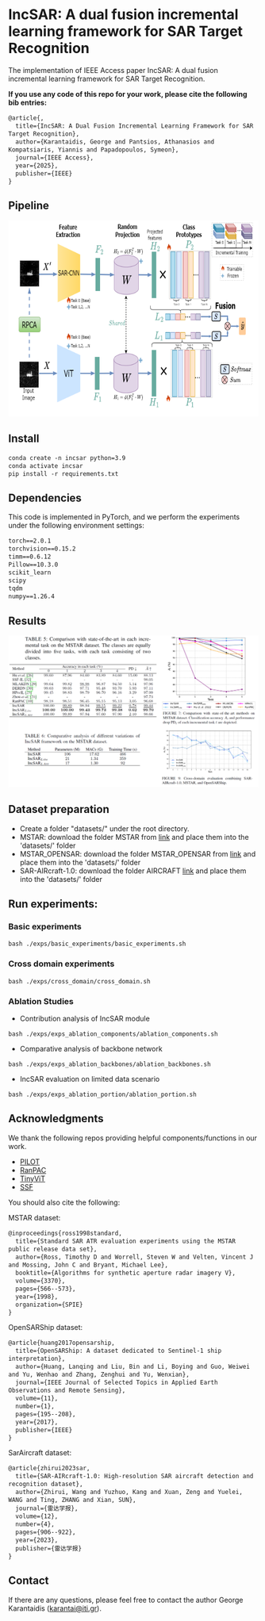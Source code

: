 # IncSAR: A dual fusion incremental learning framework for SAR Target Recognition
The implementation of IEEE Access paper IncSAR: A dual fusion incremental learning framework for SAR Target Recognition.

**If you use any code of this repo for your work, please cite the following bib entries:**
```
@article{,
  title={IncSAR: A Dual Fusion Incremental Learning Framework for SAR Target Recognition},
  author={Karantaidis, George and Pantsios, Athanasios and Kompatsiaris, Yiannis and Papadopoulos, Symeon},
  journal={IEEE Access},
  year={2025},
  publisher={IEEE}
}
```
## Pipeline

<img src='images/diagram.png' width='680' height='395'>

## Install
```
conda create -n incsar python=3.9
conda activate incsar
pip install -r requirements.txt
```
## Dependencies 
This code is implemented in PyTorch, and we perform the experiments under the following environment settings:
```
torch==2.0.1
torchvision==0.15.2
timm==0.6.12
Pillow==10.3.0
scikit_learn
scipy
tqdm
numpy==1.26.4
```

## Results
<img src='images/results.png'>

## Dataset preparation
- Create a folder "datasets/" under the root directory.
- MSTAR: download the folder MSTAR from [link](https://itigr-my.sharepoint.com/:f:/g/personal/karantai_iti_gr/EkURhx1iLLZPoLmgp02-v4IBq6AXDQrOw7064ZtjvlrW4A?e=4dt8hb) and place them into the 'datasets/' folder
- MSTAR_OPENSAR: download the folder MSTAR_OPENSAR from [link](https://itigr-my.sharepoint.com/:f:/g/personal/karantai_iti_gr/EkURhx1iLLZPoLmgp02-v4IBq6AXDQrOw7064ZtjvlrW4A?e=4dt8hb) and place them into the 'datasets/' folder
- SAR-AIRcraft-1.0: download the folder AIRCRAFT [link](https://itigr-my.sharepoint.com/:f:/g/personal/karantai_iti_gr/EkURhx1iLLZPoLmgp02-v4IBq6AXDQrOw7064ZtjvlrW4A?e=4dt8hb) and place them into the 'datasets/' folder

## Run experiments: 
### Basic experiments
```
bash ./exps/basic_experiments/basic_experiments.sh
```
### Cross domain experiments
```
bash ./exps/cross_domain/cross_domain.sh
```
### Ablation Studies
- Contribution analysis of IncSAR module
```
bash ./exps/exps_ablation_components/ablation_components.sh
```
- Comparative analysis of backbone network
```
bash ./exps/exps_ablation_backbones/ablation_backbones.sh
```
- IncSAR evaluation on limited data scenario
```
bash ./exps/exps_ablation_portion/ablation_portion.sh
```

## Acknowledgments 
We thank the following repos providing helpful components/functions in our work.
- [PILOT](https://github.com/sun-hailong/LAMDA-PILOT)
- [RanPAC](https://github.com/RanPAC/RanPAC/)
- [TinyViT](https://github.com/wkcn/TinyViT)
- [SSF](https://github.com/dongzelian/SSF)

You should also cite the following:

MSTAR dataset:
```
@inproceedings{ross1998standard,
  title={Standard SAR ATR evaluation experiments using the MSTAR public release data set},
  author={Ross, Timothy D and Worrell, Steven W and Velten, Vincent J and Mossing, John C and Bryant, Michael Lee},
  booktitle={Algorithms for synthetic aperture radar imagery V},
  volume={3370},
  pages={566--573},
  year={1998},
  organization={SPIE}
}
```

OpenSARShip dataset:
```
@article{huang2017opensarship,
  title={OpenSARShip: A dataset dedicated to Sentinel-1 ship interpretation},
  author={Huang, Lanqing and Liu, Bin and Li, Boying and Guo, Weiwei and Yu, Wenhao and Zhang, Zenghui and Yu, Wenxian},
  journal={IEEE Journal of Selected Topics in Applied Earth Observations and Remote Sensing},
  volume={11},
  number={1},
  pages={195--208},
  year={2017},
  publisher={IEEE}
}
```

SarAircraft dataset:
```
@article{zhirui2023sar,
  title={SAR-AIRcraft-1.0: High-resolution SAR aircraft detection and recognition dataset},
  author={Zhirui, Wang and Yuzhuo, Kang and Xuan, Zeng and Yuelei, WANG and Ting, ZHANG and Xian, SUN},
  journal={雷达学报},
  volume={12},
  number={4},
  pages={906--922},
  year={2023},
  publisher={雷达学报}
}
```

## Contact
If there are any questions, please feel free to contact the author George Karantaidis (karantai@iti.gr).
